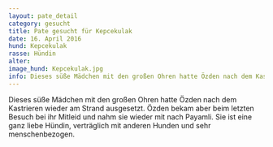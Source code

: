 ```yaml
---
layout: pate_detail
category: gesucht
title: Pate gesucht für Kepcekulak
date: 16. April 2016
hund: Kepcekulak
rasse: Hündin
alter:
image_hund: Kepcekulak.jpg
info: Dieses süße Mädchen mit den großen Ohren hatte Özden nach dem Kastrieren wieder am Strand ausgesetzt. Özden bekam aber beim letzten Besuch bei ihr Mitleid und nahm sie wieder mit nach Payamli. Sie ist eine ganz liebe Hündin, verträglich mit anderen Hunden und sehr menschenbezogen.
---
```


 Dieses süße Mädchen mit den großen Ohren hatte Özden nach dem Kastrieren wieder am Strand ausgesetzt. Özden bekam aber beim letzten Besuch bei ihr Mitleid und nahm sie wieder mit nach Payamli. Sie ist eine ganz liebe Hündin, verträglich mit anderen Hunden und sehr menschenbezogen.
